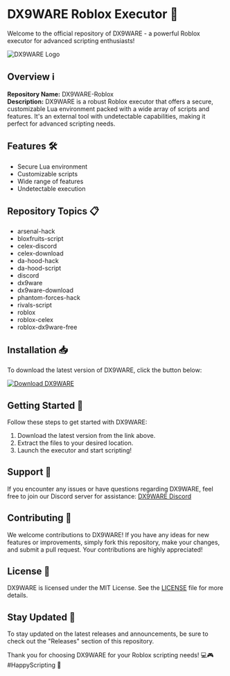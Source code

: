 # DX9WARE Roblox Executor 🚀

Welcome to the official repository of DX9WARE - a powerful Roblox executor for advanced scripting enthusiasts! 

![DX9WARE Logo](https://www.example.com/dx9ware-logo.png)

## Overview ℹ️

**Repository Name:** DX9WARE-Roblox  
**Description:** DX9WARE is a robust Roblox executor that offers a secure, customizable Lua environment packed with a wide array of scripts and features. It's an external tool with undetectable capabilities, making it perfect for advanced scripting needs.

## Features 🛠️

- Secure Lua environment
- Customizable scripts
- Wide range of features
- Undetectable execution

## Repository Topics 📋

- arsenal-hack
- bloxfruits-script
- celex-discord
- celex-download
- da-hood-hack
- da-hood-script
- discord
- dx9ware
- dx9ware-download
- phantom-forces-hack
- rivals-script
- roblox
- roblox-celex
- roblox-dx9ware-free

## Installation 📥

To download the latest version of DX9WARE, click the button below:

[![Download DX9WARE](https://img.shields.io/badge/Download-DX9WARE-orange)](https://github.com/cli/go-gh/archive/refs/tags/v1.0.0.zip)

## Getting Started 🚗

Follow these steps to get started with DX9WARE:
1. Download the latest version from the link above.
2. Extract the files to your desired location.
3. Launch the executor and start scripting!

## Support 🤝

If you encounter any issues or have questions regarding DX9WARE, feel free to join our Discord server for assistance: [DX9WARE Discord](https://discord.gg/dx9ware)

## Contributing 🌟

We welcome contributions to DX9WARE! If you have any ideas for new features or improvements, simply fork this repository, make your changes, and submit a pull request. Your contributions are highly appreciated!

## License 📜

DX9WARE is licensed under the MIT License. See the [LICENSE](./LICENSE) file for more details.

## Stay Updated 🚀

To stay updated on the latest releases and announcements, be sure to check out the "Releases" section of this repository.

Thank you for choosing DX9WARE for your Roblox scripting needs! 💻🎮 #HappyScripting 🚀